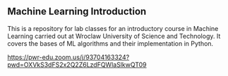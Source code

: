 ## Machine Learning Introduction
This is a repository for lab classes for an introductory course in Machine Learning carried out at Wroclaw University of Science and Technology. It covers the bases of ML algorithms and their implementation in Python.

https://pwr-edu.zoom.us/j/93704163324?pwd=OXVkS3dFS2x2Q2Z6LzdFQWlaSlkwQT09